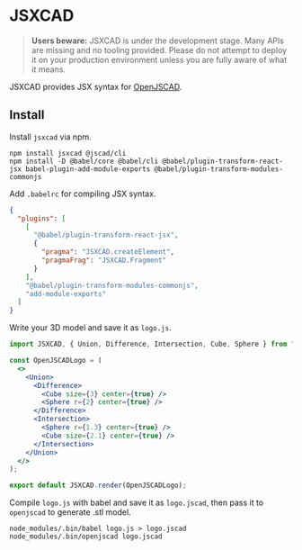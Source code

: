 # JSXCAD

> **Users beware:** JSXCAD is under the development stage. Many APIs are missing and no tooling provided. Please do not attempt to deploy it on your production environment unless you are fully aware of what it means.

JSXCAD provides JSX syntax for [OpenJSCAD](https://github.com/jscad/OpenJSCAD.org).

## Install

Install `jsxcad` via npm.

```shell
npm install jsxcad @jscad/cli
npm install -D @babel/core @babel/cli @babel/plugin-transform-react-jsx babel-plugin-add-module-exports @babel/plugin-transform-modules-commonjs
```

Add `.babelrc` for compiling JSX syntax.

```json
{
  "plugins": [
    [
      "@babel/plugin-transform-react-jsx",
      {
        "pragma": "JSXCAD.createElement",
        "pragmaFrag": "JSXCAD.Fragment"
      }
    ],
    "@babel/plugin-transform-modules-commonjs",
    "add-module-exports"
  ]
}
```

Write your 3D model and save it as `logo.js`.

```jsx
import JSXCAD, { Union, Difference, Intersection, Cube, Sphere } from "jsxcad";

const OpenJSCADLogo = (
  <>
    <Union>
      <Difference>
        <Cube size={3} center={true} />
        <Sphere r={2} center={true} />
      </Difference>
      <Intersection>
        <Sphere r={1.3} center={true} />
        <Cube size={2.1} center={true} />
      </Intersection>
    </Union>
  </>
);

export default JSXCAD.render(OpenJSCADLogo);
```

Compile `logo.js` with babel and save it as `logo.jscad`, then pass it to `openjscad` to generate .stl model.

```shell
node_modules/.bin/babel logo.js > logo.jscad
node_modules/.bin/openjscad logo.jscad
```
